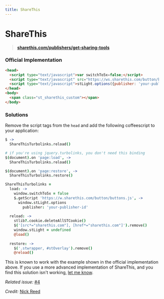 ```yaml
---
title: ShareThis
---
```


# ShareThis

> **[sharethis.com/publishers/get-sharing-tools](http://sharethis.com/publishers/get-sharing-tools)**

### Official Implementation

```html
<head>
  <script type="text/javascript">var switchTo5x=false;</script>
  <script type="text/javascript" src="https://ws.sharethis.com/button/button.js"></script>
  <script type="text/javascript">stLight.options({publisher: 'your-publisher-id'});</script>
</head>
<body>
  <span class="st_sharethis_custom"></span>
</body>
```

### Solutions

Remove the script tags from the `head` and add the following coffeescript to your application:

```coffeescript
$ ->
  ShareThisTurbolinks.reload()

# if you're using jquery.turbolinks, you don't need this binding  
$(document).on 'page:load', ->
  ShareThisTurbolinks.reload()

$(document).on 'page:restore', ->
  ShareThisTurbolinks.restore()

ShareThisTurbolinks =
  load: ->
    window.switchTo5x = false
    $.getScript 'https://w.sharethis.com/button/buttons.js', ->
      window.stLight.options
        publisher: 'your-publisher-id'
  
  reload: ->
    stlib?.cookie.deleteAllSTCookie()
    $('[src*="sharethis.com"], [href*="sharethis.com"]').remove()
    window.stLight = undefined
    @load()
  
  restore: ->
    $('.stwrapper, #stOverlay').remove()
    @reload()
```

This is known to work with the example shown in the official implementation above.  If you use a more advanced implementation of ShareThis, and you find this solution isn't working, [let me know](https://github.com/reed/turbolinks-compatibility/issues).

*Related issue:* [#4](https://github.com/reed/turbolinks-compatibility/issues/4)

*Credit:* [Nick Reed](https://github.com/reed)

